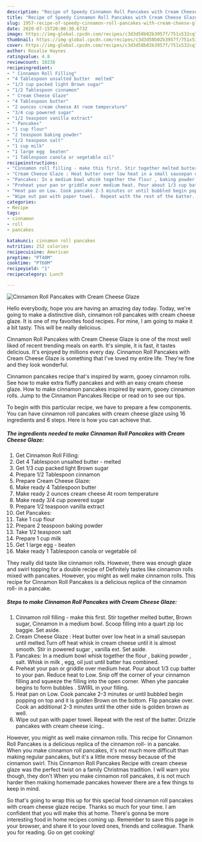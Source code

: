```yaml
---
description: "Recipe of Speedy Cinnamon Roll Pancakes with Cream Cheese Glaze"
title: "Recipe of Speedy Cinnamon Roll Pancakes with Cream Cheese Glaze"
slug: 1957-recipe-of-speedy-cinnamon-roll-pancakes-with-cream-cheese-glaze
date: 2020-07-15T20:00:30.673Z
image: https://img-global.cpcdn.com/recipes/c3d3d58b02b3957f/751x532cq70/cinnamon-roll-pancakes-with-cream-cheese-glaze-recipe-main-photo.jpg
thumbnail: https://img-global.cpcdn.com/recipes/c3d3d58b02b3957f/751x532cq70/cinnamon-roll-pancakes-with-cream-cheese-glaze-recipe-main-photo.jpg
cover: https://img-global.cpcdn.com/recipes/c3d3d58b02b3957f/751x532cq70/cinnamon-roll-pancakes-with-cream-cheese-glaze-recipe-main-photo.jpg
author: Rosalie Haynes
ratingvalue: 4.8
reviewcount: 10238
recipeingredient:
- " Cinnamon Roll Filling"
- "4 Tablespoon unsalted butter  melted"
- "1/3 cup packed light Brown sugar"
- "1/2 Tablespoon cinnamon"
- " Cream Cheese Glaze"
- "4 Tablespoon butter"
- "2 ounces cream cheese At room temperature"
- "3/4 cup powered sugar"
- "1/2 teaspoon vanilla extract"
- " Pancakes"
- "1 cup flour"
- "2 teaspoon baking powder"
- "1/2 teaspoon salt"
- "1 cup milk"
- "1 large egg  beaten"
- "1 Tablespoon canola or vegetable oil"
recipeinstructions:
- "Cinnamon roll filling - make this first. Stir together melted butter, Brown sugar,  Cinnamon in a medium bowl.  Scoop filling into a quart zip loc baggie. Set aside."
- "Cream Cheese Glaze : Heat butter over low heat in a small sausepan until melted.Turn off heat whisk in cream cheese until it is almost smooth. Stir in powered sugar , vanilla ext. Set aside."
- "Pancakes: In a medium bowl whisk together the flour , baking powder , salt. Whisk in milk , egg, oil just until batter has combined."
- "Preheat your pan or griddle over medium heat. Pour about 1/3 cup batter to your pan. Reduce heat to Low. Snip off the corner of your cinnamon filling and squeeze the filling into the open corner. When yhe pancake begins to form bubbles . SWIRL in your filling."
- "Heat pan on Low. Cook pancake 2-3 minutes or until bubbled begin popping on top and it is golden Brown on the bottom. Flip pancake over. Cook an additional 2-3 minutes until the other  side is golden brown as well."
- "Wipe out pan with paper towel.  Repeat with the rest of the batter. Drizzle pancakes with cream cheese icing.."
categories:
- Recipe
tags:
- cinnamon
- roll
- pancakes

katakunci: cinnamon roll pancakes 
nutrition: 252 calories
recipecuisine: American
preptime: "PT40M"
cooktime: "PT60M"
recipeyield: "1"
recipecategory: Lunch

---
```



![Cinnamon Roll Pancakes with Cream Cheese Glaze](https://img-global.cpcdn.com/recipes/c3d3d58b02b3957f/751x532cq70/cinnamon-roll-pancakes-with-cream-cheese-glaze-recipe-main-photo.jpg)

Hello everybody, hope you are having an amazing day today. Today, we're going to make a distinctive dish, cinnamon roll pancakes with cream cheese glaze. It is one of my favorites food recipes. For mine, I am going to make it a bit tasty. This will be really delicious.

Cinnamon Roll Pancakes with Cream Cheese Glaze is one of the most well liked of recent trending meals on earth. It's simple, it is fast, it tastes delicious. It's enjoyed by millions every day. Cinnamon Roll Pancakes with Cream Cheese Glaze is something that I've loved my entire life. They're fine and they look wonderful.

Cinnamon pancakes recipe that&#39;s inspired by warm, gooey cinnamon rolls. See how to make extra fluffy pancakes and with an easy cream cheese glaze. How to make cinnamon pancakes inspired by warm, gooey cinnamon rolls. Jump to the Cinnamon Pancakes Recipe or read on to see our tips.


To begin with this particular recipe, we have to prepare a few components. You can have cinnamon roll pancakes with cream cheese glaze using 16 ingredients and 6 steps. Here is how you can achieve that.

<!--inarticleads1-->

##### The ingredients needed to make Cinnamon Roll Pancakes with Cream Cheese Glaze:

1. Get  Cinnamon Roll Filling:
1. Get 4 Tablespoon unsalted butter - melted
1. Get 1/3 cup packed light Brown sugar
1. Prepare 1/2 Tablespoon cinnamon
1. Prepare  Cream Cheese Glaze:
1. Make ready 4 Tablespoon butter
1. Make ready 2 ounces cream cheese At room temperature
1. Make ready 3/4 cup powered sugar
1. Prepare 1/2 teaspoon vanilla extract
1. Get  Pancakes:
1. Take 1 cup flour
1. Prepare 2 teaspoon baking powder
1. Take 1/2 teaspoon salt
1. Prepare 1 cup milk
1. Get 1 large egg - beaten
1. Make ready 1 Tablespoon canola or vegetable oil


They really did taste like cinnamon rolls. However, there was enough glaze and swirl topping for a double recipe of Definitely tastes like cinnamon rolls mixed with pancakes. However, you might as well make cinnamon rolls. This recipe for Cinnamon Roll Pancakes is a delicious replica of the cinnamon roll- in a pancake. 

<!--inarticleads2-->

##### Steps to make Cinnamon Roll Pancakes with Cream Cheese Glaze:

1. Cinnamon roll filling - make this first. Stir together melted butter, Brown sugar,  Cinnamon in a medium bowl.  Scoop filling into a quart zip loc baggie. Set aside.
1. Cream Cheese Glaze : Heat butter over low heat in a small sausepan until melted.Turn off heat whisk in cream cheese until it is almost smooth. Stir in powered sugar , vanilla ext. Set aside.
1. Pancakes: In a medium bowl whisk together the flour , baking powder , salt. Whisk in milk , egg, oil just until batter has combined.
1. Preheat your pan or griddle over medium heat. Pour about 1/3 cup batter to your pan. Reduce heat to Low. Snip off the corner of your cinnamon filling and squeeze the filling into the open corner. When yhe pancake begins to form bubbles . SWIRL in your filling.
1. Heat pan on Low. Cook pancake 2-3 minutes or until bubbled begin popping on top and it is golden Brown on the bottom. Flip pancake over. Cook an additional 2-3 minutes until the other  side is golden brown as well.
1. Wipe out pan with paper towel.  Repeat with the rest of the batter. Drizzle pancakes with cream cheese icing..


However, you might as well make cinnamon rolls. This recipe for Cinnamon Roll Pancakes is a delicious replica of the cinnamon roll- in a pancake. When you make cinnamon roll pancakes, it&#39;s not much more difficult than making regular pancakes, but it&#39;s a little more messy because of the cinnamon swirl. This Cinnamon Roll Pancakes Recipe with cream cheese glaze was the perfect twist on a family Christmas tradition. I will warn you though, they don&#39;t When you make cinnamon roll pancakes, it is not much harder then making homemade pancakes however there are a few things to keep in mind. 

So that's going to wrap this up for this special food cinnamon roll pancakes with cream cheese glaze recipe. Thanks so much for your time. I am confident that you will make this at home. There's gonna be more interesting food in home recipes coming up. Remember to save this page in your browser, and share it to your loved ones, friends and colleague. Thank you for reading. Go on get cooking!
